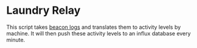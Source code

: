 # Laundry Relay

This script takes [beacon logs](https://github.com/laundrIQ/android-beacon-scanner) and translates them to activity levels by machine.
It will then push these activity levels to an influx database every minute.